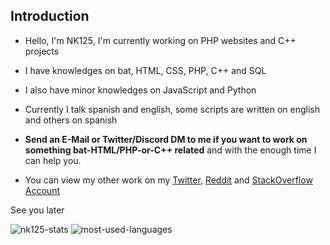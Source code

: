 ## Introduction

- Hello, I'm NK125, I'm currently working on PHP websites and C++ projects

- I have knowledges on bat, HTML, CSS, PHP, C++ and SQL

- I also have minor knowledges on JavaScript and Python

- Currently I talk spanish and english, some scripts are written on english and others on spanish

- **Send an E-Mail or Twitter/Discord DM to me if you want to work on something bat-HTML/PHP-or-C++ related** and with the enough time I can help you.

- You can view my other work on my [Twitter](https://twitter.com/NeKes125), [Reddit](https://www.reddit.com/user/RealNk125) and [StackOverflow Account](https://stackoverflow.com/users/15180180/nk125)

See you later

![nk125-stats](https://github-readme-stats.vercel.app/api?username=Nk125&show_icons=true&theme=dark "Stats")
![most-used-languages](https://github-readme-stats.vercel.app/api/top-langs/?username=Nk125&layout=compact&theme=dark "Languages")
